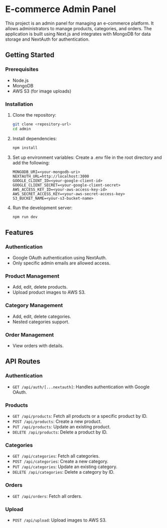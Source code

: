 # E-commerce Admin Panel

This project is an admin panel for managing an e-commerce platform. It allows administrators to manage products, categories, and orders. The application is built using Next.js and integrates with MongoDB for data storage and NextAuth for authentication.

## Getting Started

### Prerequisites

- Node.js
- MongoDB
- AWS S3 (for image uploads)

### Installation

1. Clone the repository:

   ```bash
   git clone <repository-url>
   cd admin

2. Install dependencies:

   ```bash
   npm install
   ```

3. Set up environment variables:
Create a .env file in the root directory and add the following:

    ```
    MONGODB_URI=<your-mongodb-uri>
    NEXTAUTH_URL=http://localhost:3000
    GOOGLE_CLIENT_ID=<your-google-client-id>
    GOOGLE_CLIENT_SECRET=<your-google-client-secret>
    AWS_ACCESS_KEY_ID=<your-aws-access-key-id>
    AWS_SECRET_ACCESS_KEY=<your-aws-secret-access-key>
    S3_BUCKET_NAME=<your-s3-bucket-name>
    ```

4. Run the development server:

    ```bash
    npm run dev
    ```

## Features

### Authentication
- Google OAuth authentication using NextAuth.
- Only specific admin emails are allowed access.

### Product Management
- Add, edit, delete products.
- Upload product images to AWS S3.

### Category Management
- Add, edit, delete categories.
- Nested categories support.

### Order Management
- View orders with details.

## API Routes

### Authentication
- `GET /api/auth/[...nextauth]`: Handles authentication with Google OAuth.

### Products
- `GET /api/products`: Fetch all products or a specific product by ID.
- `POST /api/products`: Create a new product.
- `PUT /api/products`: Update an existing product.
- `DELETE /api/products`: Delete a product by ID.

### Categories
- `GET /api/categories`: Fetch all categories.
- `POST /api/categories`: Create a new category.
- `PUT /api/categories`: Update an existing category.
- `DELETE /api/categories`: Delete a category by ID.

### Orders
- `GET /api/orders`: Fetch all orders.

### Upload
- `POST /api/upload`: Upload images to AWS S3.